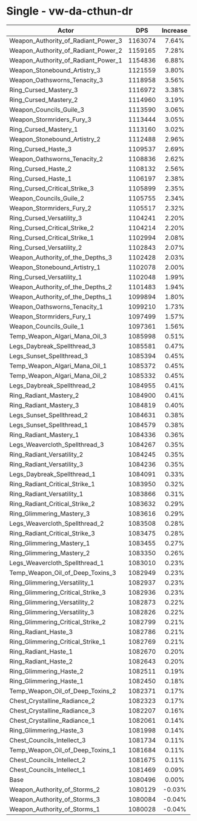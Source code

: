 # Single - vw-da-cthun-dr
| Actor | DPS | Increase |
|---|:---:|:---:|
|Weapon_Authority_of_Radiant_Power_3|1163074|7.64%|
|Weapon_Authority_of_Radiant_Power_2|1159165|7.28%|
|Weapon_Authority_of_Radiant_Power_1|1154836|6.88%|
|Weapon_Stonebound_Artistry_3|1121559|3.80%|
|Weapon_Oathsworns_Tenacity_3|1118958|3.56%|
|Ring_Cursed_Mastery_3|1116972|3.38%|
|Ring_Cursed_Mastery_2|1114960|3.19%|
|Weapon_Councils_Guile_3|1113590|3.06%|
|Weapon_Stormriders_Fury_3|1113444|3.05%|
|Ring_Cursed_Mastery_1|1113160|3.02%|
|Weapon_Stonebound_Artistry_2|1112488|2.96%|
|Ring_Cursed_Haste_3|1109537|2.69%|
|Weapon_Oathsworns_Tenacity_2|1108836|2.62%|
|Ring_Cursed_Haste_2|1108132|2.56%|
|Ring_Cursed_Haste_1|1106197|2.38%|
|Ring_Cursed_Critical_Strike_3|1105899|2.35%|
|Weapon_Councils_Guile_2|1105755|2.34%|
|Weapon_Stormriders_Fury_2|1105517|2.32%|
|Ring_Cursed_Versatility_3|1104241|2.20%|
|Ring_Cursed_Critical_Strike_2|1104214|2.20%|
|Ring_Cursed_Critical_Strike_1|1102994|2.08%|
|Ring_Cursed_Versatility_2|1102843|2.07%|
|Weapon_Authority_of_the_Depths_3|1102428|2.03%|
|Weapon_Stonebound_Artistry_1|1102078|2.00%|
|Ring_Cursed_Versatility_1|1102048|1.99%|
|Weapon_Authority_of_the_Depths_2|1101483|1.94%|
|Weapon_Authority_of_the_Depths_1|1099894|1.80%|
|Weapon_Oathsworns_Tenacity_1|1099210|1.73%|
|Weapon_Stormriders_Fury_1|1097499|1.57%|
|Weapon_Councils_Guile_1|1097361|1.56%|
|Temp_Weapon_Algari_Mana_Oil_3|1085998|0.51%|
|Legs_Daybreak_Spellthread_3|1085581|0.47%|
|Legs_Sunset_Spellthread_3|1085394|0.45%|
|Temp_Weapon_Algari_Mana_Oil_1|1085372|0.45%|
|Temp_Weapon_Algari_Mana_Oil_2|1085332|0.45%|
|Legs_Daybreak_Spellthread_2|1084955|0.41%|
|Ring_Radiant_Mastery_2|1084900|0.41%|
|Ring_Radiant_Mastery_3|1084819|0.40%|
|Legs_Sunset_Spellthread_2|1084631|0.38%|
|Legs_Sunset_Spellthread_1|1084579|0.38%|
|Ring_Radiant_Mastery_1|1084336|0.36%|
|Legs_Weavercloth_Spellthread_3|1084267|0.35%|
|Ring_Radiant_Versatility_2|1084245|0.35%|
|Ring_Radiant_Versatility_3|1084236|0.35%|
|Legs_Daybreak_Spellthread_1|1084091|0.33%|
|Ring_Radiant_Critical_Strike_1|1083950|0.32%|
|Ring_Radiant_Versatility_1|1083866|0.31%|
|Ring_Radiant_Critical_Strike_2|1083632|0.29%|
|Ring_Glimmering_Mastery_3|1083616|0.29%|
|Legs_Weavercloth_Spellthread_2|1083508|0.28%|
|Ring_Radiant_Critical_Strike_3|1083475|0.28%|
|Ring_Glimmering_Mastery_1|1083455|0.27%|
|Ring_Glimmering_Mastery_2|1083350|0.26%|
|Legs_Weavercloth_Spellthread_1|1083010|0.23%|
|Temp_Weapon_Oil_of_Deep_Toxins_3|1082949|0.23%|
|Ring_Glimmering_Versatility_1|1082937|0.23%|
|Ring_Glimmering_Critical_Strike_3|1082936|0.23%|
|Ring_Glimmering_Versatility_2|1082873|0.22%|
|Ring_Glimmering_Versatility_3|1082826|0.22%|
|Ring_Glimmering_Critical_Strike_2|1082799|0.21%|
|Ring_Radiant_Haste_3|1082786|0.21%|
|Ring_Glimmering_Critical_Strike_1|1082769|0.21%|
|Ring_Radiant_Haste_1|1082670|0.20%|
|Ring_Radiant_Haste_2|1082643|0.20%|
|Ring_Glimmering_Haste_2|1082511|0.19%|
|Ring_Glimmering_Haste_1|1082450|0.18%|
|Temp_Weapon_Oil_of_Deep_Toxins_2|1082371|0.17%|
|Chest_Crystalline_Radiance_2|1082323|0.17%|
|Chest_Crystalline_Radiance_3|1082207|0.16%|
|Chest_Crystalline_Radiance_1|1082061|0.14%|
|Ring_Glimmering_Haste_3|1081998|0.14%|
|Chest_Councils_Intellect_3|1081734|0.11%|
|Temp_Weapon_Oil_of_Deep_Toxins_1|1081684|0.11%|
|Chest_Councils_Intellect_2|1081675|0.11%|
|Chest_Councils_Intellect_1|1081469|0.09%|
|Base|1080496|0.00%|
|Weapon_Authority_of_Storms_2|1080129|-0.03%|
|Weapon_Authority_of_Storms_3|1080084|-0.04%|
|Weapon_Authority_of_Storms_1|1080028|-0.04%|
